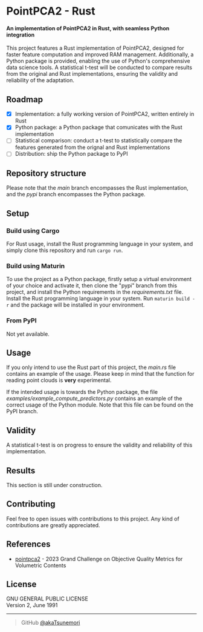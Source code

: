 # PointPCA2 - Rust
#### An implementation of PointPCA2 in Rust, with seamless Python integration

This project features a Rust implementation of PointPCA2, designed for faster feature computation and improved RAM management. Additionally, a Python package is provided, enabling the use of Python's comprehensive data science tools. A statistical t-test will be conducted to compare results from the original and Rust implementations, ensuring the validity and reliability of the adaptation.

## Roadmap
- [x] Implementation: a fully working version of PointPCA2, written entirely in Rust
- [x] Python package: a Python package that comunicates with the Rust implementation
- [ ] Statistical comparison: conduct a t-test to statistically compare the features generated from the orignal and Rust implementations
- [ ] Distribution: ship the Python package to PyPI

## Repository structure
Please note that the *main* branch encompasses the Rust implementation, and the *pypi* branch encompasses the Python package.

## Setup

### Build using Cargo
For Rust usage, install the Rust programming language in your system, and simply clone this repository and run ```cargo run```.

### Build using Maturin
To use the project as a Python package, firstly setup a virtual environment of your choice and activate it, then clone the "pypi" branch from this project, and install the Python requirements in the *requirements.txt* file. Install the Rust programming language in your system. Run ```maturin build -r``` and the package will be installed in your environment.

### From PyPI
Not yet available.

## Usage
If you only intend to use the Rust part of this project, the *main.rs* file contains an example of the usage. Please keep in mind that the function for reading point clouds is **very** experimental.

If the intended usage is towards the Python package, the file *examples/example_compute_predictors.py* contains an example of the correct usage of the Python module. Note that this file can be found on the PyPI branch.

## Validity
A statistical t-test is on progress to ensure the validity and reliability of this implementation.

## Results
This section is still under construction.

## Contributing
Feel free to open issues with contributions to this project. Any kind of contributions are greatly appreciated.

## References
- [pointpca2](https://github.com/cwi-dis/pointpca2/) - 2023 Grand Challenge on Objective Quality Metrics for Volumetric Contents

## License
GNU GENERAL PUBLIC LICENSE<br>
Version 2, June 1991

---

> GitHub [@akaTsunemori](https://github.com/akaTsunemori)

